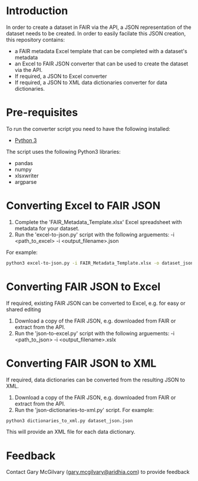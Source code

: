 # Introduction 
In order to create a dataset in FAIR via the API, a JSON representation of the dataset needs to be created. In order to easily facilate this JSON creation, this repository contains:
- a FAIR metadata Excel template that can be completed with a dataset's metadata
- an Excel to FAIR JSON converter that can be used to create the dataset via the API.
- If required, a JSON to Excel converter
- If required, a JSON to XML data dictionaries converter for data dictionaries.

# Pre-requisites
To run the converter script you need to have the following installed:

- [Python 3](https://www.python.org/)

The script uses the following Python3 libraries:
- pandas
- numpy
- xlsxwriter
- argparse

# Converting Excel to FAIR JSON
1. Complete the 'FAIR_Metadata_Template.xlsx' Excel spreadsheet with metadata for your dataset.
2. Run the 'excel-to-json.py' script with the following arguements:
-i <path_to_excel>
-i <output_filename>.json

For example:
```sh
python3 excel-to-json.py -i FAIR_Metadata_Template.xlsx -o dataset_json.json
```
# Converting FAIR JSON to Excel
If required, existing FAIR JSON can be converted to Excel, e.g. for easy or shared editing
1. Download a copy of the FAIR JSON, e.g. downloaded from FAIR or extract from the API.
2. Run the 'json-to-excel.py' script with the following arguements:
-i <path_to_json>
-i <output_filename>.xslx

# Converting FAIR JSON to XML
If required, data dictionaries can be converted from the resulting JSON to XML.
1. Download a copy of the FAIR JSON, e.g. downloaded from FAIR or extract from the API.
2. Run the 'json-dictionaries-to-xml.py' script. For example:
```sh
python3 dictionaries_to_xml.py dataset_json.json
```
This will provide an XML file for each data dictionary.

# Feedback
Contact Gary McGilvary (gary.mcgilvary@aridhia.com) to provide feedback




